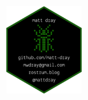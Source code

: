
<center><img src="https://raw.githubusercontent.com/matt-dray/stickers/master/output/business_hex.png" width=200></center>

